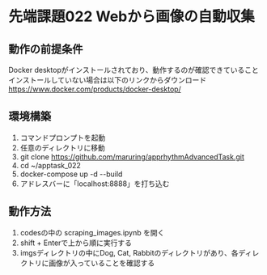 # 先端課題022 Webから画像の自動収集

## 動作の前提条件
Docker desktopがインストールされており、動作するのが確認できていること  
インストールしていない場合は以下のリンクからダウンロード  
https://www.docker.com/products/docker-desktop/  

## 環境構築
1. コマンドプロンプトを起動
2. 任意のディレクトリに移動
3. git clone https://github.com/maruring/apprhythmAdvancedTask.git
4. cd ~/apptask_022
5. docker-compose up -d --build
6. アドレスバーに「localhost:8888」を打ち込む

## 動作方法
1. codesの中の scraping_images.ipynb を開く
2. shift + Enterで上から順に実行する
3. imgsディレクトリの中にDog, Cat, Rabbitのディレクトリがあり、各ディレクトリに画像が入っていることを確認する